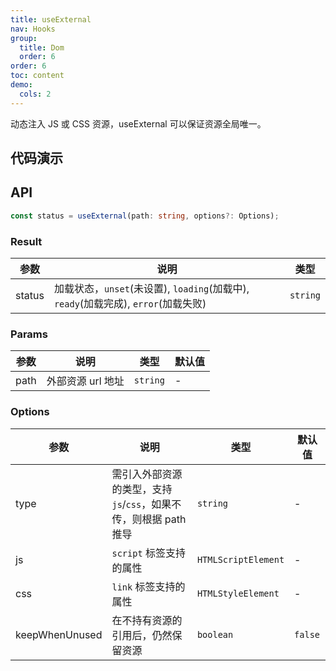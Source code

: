 ```yaml
---
title: useExternal
nav: Hooks
group:
  title: Dom
  order: 6
order: 6
toc: content
demo:
  cols: 2
---
```


动态注入 JS 或 CSS 资源，useExternal 可以保证资源全局唯一。

## 代码演示

<code src="./demo/demo1.tsx"></code>
<code src="./demo/demo2.tsx"></code>

## API

```typescript
const status = useExternal(path: string, options?: Options);
```

### Result

| 参数   | 说明                                                                               | 类型     |
| --- | --- | --- |
| status | 加载状态，`unset`(未设置), `loading`(加载中), `ready`(加载完成), `error`(加载失败) | `string` |

### Params

| 参数 | 说明              | 类型     | 默认值 |
| --- | --- | --- | --- |
| path | 外部资源 url 地址 | `string` | -      |

### Options

| 参数           | 说明                                                              | 类型                | 默认值  |
| --- | --- | --- | --- |
| type           | 需引入外部资源的类型，支持 `js`/`css`，如果不传，则根据 path 推导 | `string`            | -       |
| js             | `script` 标签支持的属性                                           | `HTMLScriptElement` | -       |
| css            | `link` 标签支持的属性                                             | `HTMLStyleElement`  | -       |
| keepWhenUnused | 在不持有资源的引用后，仍然保留资源                                | `boolean`           | `false` |
